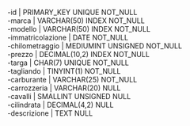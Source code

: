 -id | PRIMARY_KEY UNIQUE NOT_NULL  
-marca | VARCHAR(50) INDEX NOT_NULL  
-modello | VARCHAR(50) INDEX NOT_NULL  
-immatricolazione | DATE NOT_NULL  
-chilometraggio | MEDIUMINT UNSIGNED NOT_NULL  
-prezzo | DECIMAL(10,2) INDEX NOT_NULL  
-targa | CHAR(7) UNIQUE NOT_NULL  
-tagliando | TINYINT(1) NOT_NULL  
-carburante | VARCHAR(25) NOT_NULL  
-carrozzeria | VARCHAR(20) NULL  
-cavalli | SMALLINT UNSIGNED NULL  
-cilindrata | DECIMAL(4,2) NULL  
-descrizione | TEXT NULL  
